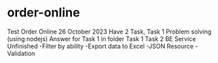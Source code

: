 # order-online
Test Order Online 26 October 2023 
Have 2 Task, 
Task 1 Problem solving (using nodejs)
    Answer for Task 1 in folder Task 1
Task 2 BE Service
    Unfinished
        -Filter by ability
        -Export data to Excel
        -JSON Resource
        -Validation
